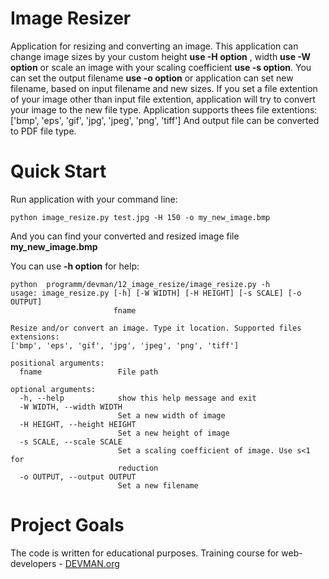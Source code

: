 # Image Resizer


Application for resizing and converting an image. This application can change image sizes by your custom height **use -H option** , width **use -W option**  or scale an image with your scaling coefficient **use -s option**.
You can set the output filename **use -o option** or application can set new filename, based on input filename and new sizes.
If you set a file extention of your image other than input file extention, application will try to convert your image to the new file type.
Application supports thees file extentions:
['bmp', 'eps', 'gif', 'jpg', 'jpeg', 'png', 'tiff']
And output file can be converted to PDF file type.

# Quick Start

Run application with your command line:
```
python image_resize.py test.jpg -H 150 -o my_new_image.bmp
```
And you can find your converted and resized image file **my_new_image.bmp**

You can use **-h option** for help:
```
python  programm/devman/12_image_resize/image_resize.py -h
usage: image_resize.py [-h] [-W WIDTH] [-H HEIGHT] [-s SCALE] [-o OUTPUT]
                       fname

Resize and/or convert an image. Type it location. Supported files extensions:
['bmp', 'eps', 'gif', 'jpg', 'jpeg', 'png', 'tiff']

positional arguments:
  fname                 File path

optional arguments:
  -h, --help            show this help message and exit
  -W WIDTH, --width WIDTH
                        Set a new width of image
  -H HEIGHT, --height HEIGHT
                        Set a new height of image
  -s SCALE, --scale SCALE
                        Set a scaling coefficient of image. Use s<1 for
                        reduction
  -o OUTPUT, --output OUTPUT
                        Set a new filename
```
# Project Goals

The code is written for educational purposes. Training course for web-developers - [DEVMAN.org](https://devman.org)
